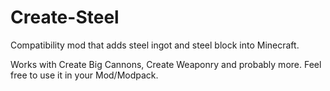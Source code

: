 # Create-Steel
Compatibility mod that adds steel ingot and steel block into Minecraft.

Works with Create Big Cannons, Create Weaponry and probably more.
Feel free to use it in your Mod/Modpack.
